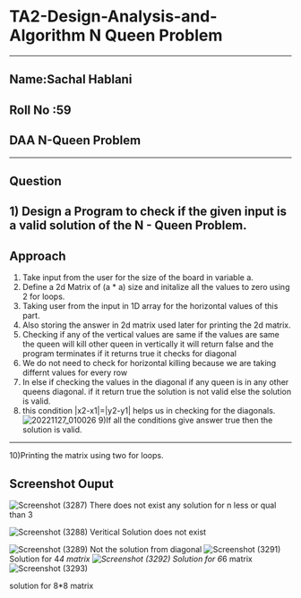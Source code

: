 # TA2-Design-Analysis-and-Algorithm N Queen Problem
***
## Name:Sachal Hablani
## Roll No :59
## DAA N-Queen Problem
***
## Question
## 1) Design a Program to check if the given input is a valid solution of the N - Queen Problem.

## Approach
1) Take input from the user for the size of the board in variable a.
2) Define a 2d Matrix of (a * a) size and initalize all the values to zero using 2 for loops.
3) Taking user from the input in 1D array for the horizontal values of this part.
4) Also storing the answer in 2d matrix used later for printing the 2d matrix.
5) Checking if any of the vertical values are same if the values are same the queen will kill other queen in vertically it will return false and the program terminates if it returns true it checks for diagonal
6) We do not need to check for horizontal killing because we are taking differnt values for every  row
7) In else if checking the values in the diagonal if any queen is in any other queens diagonal. if it return true the solution is not valid else the solution is valid.
8) this condition |x2-x1|=|y2-y1| helps us in checking for the diagonals.
![20221127_010026](https://user-images.githubusercontent.com/93744891/204106076-97c40ace-e366-48cf-9dad-d609401da6f5.jpg)
9)If all the conditions give answer true then the solution is valid.
***
10)Printing the matrix using two for loops.
## Screenshot Ouput



![Screenshot (3287)](https://user-images.githubusercontent.com/93744891/204106418-d8f8beab-a353-4f6f-b719-7cd6e334667f.png)
There does not exist any solution for n less or qual than 3

![Screenshot (3288)](https://user-images.githubusercontent.com/93744891/204106481-f743baa7-59b8-4c80-be58-a8a4a08a7b9e.png)
Veritical Solution does not exist





![Screenshot (3289)](https://user-images.githubusercontent.com/93744891/204106511-6e38c41e-7375-4627-a4e3-a9ae6d0e5602.png)
Not the solution from diagonal
![Screenshot (3291)](https://user-images.githubusercontent.com/93744891/204106567-02297eb0-a0f3-4ce8-869c-b2387bb209c4.png)
Solution for 4*4 matrix
![Screenshot (3292)](https://user-images.githubusercontent.com/93744891/204106668-c41afc8b-b36d-44b2-886b-07a1ea815e22.png)
Solution for 6*6 matrix
![Screenshot (3293)](https://user-images.githubusercontent.com/93744891/204106799-f6775fef-e378-4dbd-956e-38ca60eb5ce4.png)

solution for 8*8 matrix








